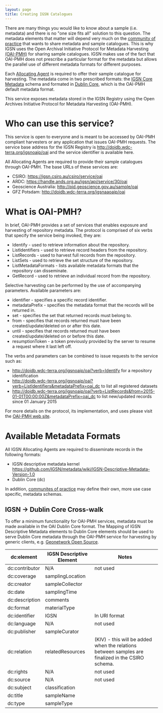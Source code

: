 ```yaml
---
layout: page
title: Creating IGSN Catalogues
---
```

There are many things you would like to know about a sample (i.e. metadata) and there is no "one size fits all" solution to this question. The metadata elements that matter will depend very much on the [community of practice](../communities) that wants to share metadata and sample catalogues. This is why IGSN uses the Open Archival Initiative Protocol for Metadata Harvesting [(OAI-PMH)](https://en.wikipedia.org/wiki/Protocol_for_Metadata_Harvesting) for sharing sample catalogues. IGSN makes use of the fact that OAI-PMH does not prescribe a particular format for the metadata but allows the parallel use of different metadata formats for different purposes.

Each [Allocating Agent](../agents) is required to offer their sample catalogue for harvesting. The metadata come in two prescribed formats: the [IGSN Core Metadata](../metadata) schema and formated in [Dublin Core](http://www.openarchives.org/OAI/2.0/openarchivesprotocol.htm#dublincore), which is the OAI-PMH default metadata format.

This service exposes metadata stored in the IGSN Registry using the Open Archives Initiative Protocol for Metadata Harvesting (OAI-PMH).

# Who can use this service? #

This service is open to everyone and is meant to be accessed by OAI-PMH compliant harvesters or any application that issues OAI-PMH requests. The service base address for the IGSN Registry is <http://doidb.wdc-terra.org/igsnoaip/oai> and the service identifier is available here.

All Allocating Agents are required to provide their sample catalogues through OAI-PMH. The base URLs of these services are:

*   CSIRO: <https://igsn.csiro.au/csiro/service/oai>
*   ARDC: <https://handle.ands.org.au/igsn/api/service/30/oai>
*   Geoscience Australia: <http://pid.geoscience.gov.au/sample/oai>
*   GFZ Potsdam: <http://doidb.wdc-terra.org/igsnaaoaip/oai>


# What is OAI-PMH? #

In brief, OAI-PMH provides a set of services that enables exposure and harvesting of repository metadata. The protocol is comprised of six verbs that specify the service being invoked, they are:

*  Identify - used to retrieve information about the repository.
*  ListIdentifiers - used to retrieve record headers from the repository.
*  ListRecords - used to harvest full records from the repository.
*  ListSets - used to retrieve the set structure of the repository.
*  ListMetadataFormats - lists available metadata formats that the repository can disseminate.
*  GetRecord - used to retrieve an individual record from the repository.

Selective harvesting can be performed by the use of accompanying parameters. Available parameters are:

*  identifier - specifies a specific record identifier.
*  metadataPrefix - specifies the metadata format that the records will be returned in.
*  set - specifies the set that returned records must belong to.
*  from - specifies that records returned must have been created/update/deleted on or after this date.
*  until - specifies that records returned must have been created/update/deleted on or before this date.
*  resumptionToken - a token previously provided by the server to resume a request where it last left off.

The verbs and parameters can be combined to issue requests to the service such as:

*  <http://doidb.wdc-terra.org/igsnoaip/oai?verb=Identify> for a repository identification
*  <http://doidb.wdc-terra.org/igsnoaip/oai?verb=ListIdentifiers&metadataPrefix=oai_dc> to list all registered datasets
*  <http://doidb.wdc-terra.org/igsnoaip/oai?verb=ListRecords&from=2015-01-01T00:00:00Z&metadataPrefix=oai_dc> to list new/updated records since 01 January 2015

For more details on the protocol, its implementation, and uses please visit the [OAI-PMH web site](http://www.openarchives.org/pmh/).

# Available Metadata Formats #

All IGSN Allocating Agents are required to disseminate records in the following formats:

*  IGSN descriptive metadata kernel <https://github.com/IGSN/metadata/wiki/IGSN-Descriptive-Metadata-Version-1.0>
*  Dublin Core (dc)

In addition, [communites of practice](../communities) may define their own, more use case specific, metadata schemas.

## IGSN -> Dublin Core Cross-walk ##

To offer a minimum functionality for OAI-PMH services, metadata must be made available in the OAI Dublin Core format. The Mapping of IGSN Descriptive Metadata elements to Dublin Core elements should be used to serve Dublin Core metadata through the OAI-PMH service for harvesting by generic clients, e.g. [Geonetwork Open Source](http://www.geonetwork-opensource.org/).

dc:element | IGSN Descriptive Element | Notes
---------- | ------------------------ | -----
dc:contributor |  N/A | not used
dc:coverage | samplingLocation |
dc:creator | sampleCollector |
dc:date | samplingTime |
dc:description | comments |
dc:format | materialType |
dc:identifier | IGSN | In URI format
dc:language | N/A | not used
dc:publisher | sampleCurator |
dc:relation | relatedResources | (KIV) - this will be added when the relations between samples are finalized in the CSIRO schema.
dc:rights | N/A | not used
dc:source | N/A | not used
dc:subject | classification |
dc:title | sampleName |
dc:type | sampleType |